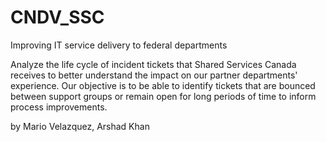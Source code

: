 # CNDV_SSC
Improving IT service delivery to federal departments

Analyze the life cycle of incident tickets that Shared Services Canada receives to better understand the impact on our partner departments' experience. Our objective is to be able to identify tickets that are bounced between support groups or remain open for long periods of time to inform process improvements.

by Mario Velazquez, Arshad Khan
